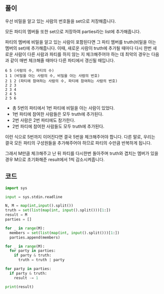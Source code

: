 ## 풀이  

우선 비밀을 알고 있는 사람의 번호들을 set으로 저장해줍니다.  

모든 파티의 멤버들 또한 set으로 저장하여 parties라는 list에 추가해줍니다.  

파티의 멤버에 비밀을 알고 있는 사람이 포함된다면 그 파티 멤버를 truth(비밀을 아는 멤버의 set)에 추가해줍니다. 이때, 새로운 사람이 truth에 추가될 때마다 다시 한번 새로운 사람이 다른 사람과 파티를 하지 않는 지 체크해주어야 하는 데 최악의 경우는 다음과 같이 매번 체크해줄 때마다 다른 파티에서 갱신될 때입니다.  

```
6 5 (사람의 수, 파티의 수)
1 1 (비밀을 아는 사람의 수, 비밀을 아는 사람의 번호)
2 1 2 (파티에 참여하는 사람의 수, 파티에 참여하는 사람의 번호)
2 2 3
2 3 4
2 4 5
2 5 6
```
- 총 5번의 파티에서 1번 파티에 비밀을 아는 사람이 있었다.
- 1번 파티에 참여한 사람들은 모두 truth에 추가된다.
- 2번 사람은 2번 파티에도 참가한다.
- 2번 파티에 참여한 사람들도 모두 truth에 추가된다.

이런 식으로 5번까지 이어진다면 결국 5번을 체크해주어야 합니다. 다른 말로, 우리는 결국 모든 파티의 구성원들을 추가해주어야 하므로 파티의 수만큼 반복하게 됩니다.

그래서 M만큼 체크해주고 난 뒤 파티를 다시한번 돌아주며 truth와 겹치는 멤버가 있을 경우 M으로 초기화해준 result에서 1씩 감소시켜줍니다.  

## 코드  
```python
import sys

input = sys.stdin.readline

N, M = map(int,input().split())
truth = set(list(map(int, input().split()))[1:])
result = M
parties = []

for _ in range(M):
  members = set(list(map(int, input().split()))[1:])
  parties.append(members)

for _ in range(M):
  for party in parties:
    if party & truth:
      truth = truth | party

for party in parties:
  if party & truth:
    result -= 1

print(result)
```